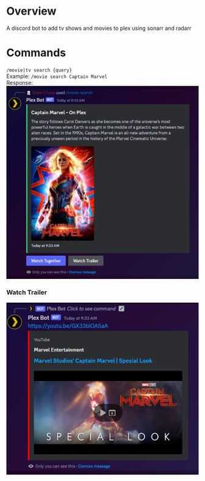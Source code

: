 # Overview
A discord bot to add tv shows and movies to plex using sonarr and radarr 
# Commands
`/movie|tv search {query}`  
Example: `/movie search Captain Marvel`  
Response:    
![](docs/images/movie-search-added.png)

### Watch Trailer
![](docs/images/movie-search-trailer.png)
